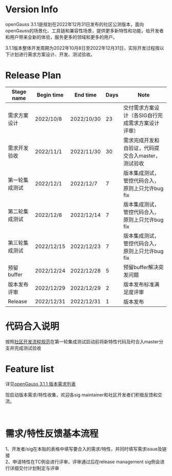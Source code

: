 # Version Info
openGauss 3.1.1是规划在2022年12月31日发布的社区公测版本，面向openGauss的场景化、工具链和兼容性场景，提供更多新特性和功能，给开发者和用户带来全新的体验，服务更多的领域和更多的用户。<br>

3.1.1版本整体开发周期为2022年10月8日至2022年12月31日，实际开发过程按以下计划进行需求方案设计、开发、测试验收。<br>

# Release Plan


|Stage  name             | Begin time  | End time   | Days | Note                                      |
| ---------------------- | ----------- | ---------- | ---- | ----------------------------------------------------------|
| 需求方案设计        | 2022/10/8  | 2022/10/30  | 23   | 交付需求方案设计（各SIG自行完成需求方案设计评审）   |
| 需求开发验收           | 2022/11/1  | 2022/11/30  | 30   | 需求完成开发和自验证，代码提交合入master，测试验收    |
| 第一轮集成测试          | 2022/12/1 | 2022/12/7  | 7    | 版本集成测试，管控代码合入，原则上只允许bug fix                         |
| 第二轮集成测试          | 2022/12/8 | 2022/12/14  | 7    | 版本集成测试，管控代码合入，原则上只允许bug fix                            |
| 第三轮集成测试          | 2022/12/15 | 2022/12/23  | 7    | 版本集成测试，管控代码合入，原则上只允许bug fix                          |
| 预留buffer             | 2022/12/24  | 2022/12/28   | 5    |预留buffer解决突发问题       |
| 版本发布评审           | 2022/12/29  | 2022/12/29  | 2     | 版本发布标准满足度评审        |
| Release               | 2022/12/31 | 2022/12/31   | 1    | 版本发布                                         |


# 代码合入说明

按照[社区开发流程规范](https://gitee.com/opengauss/release-management/blob/master/openGauss%E7%A4%BE%E5%8C%BA%E5%8C%96%E5%BC%80%E5%8F%91%E6%B5%81%E7%A8%8B%E8%A7%84%E8%8C%83.md)在第一轮集成测试启动前将新特性代码及时合入master分支并完成测试验收


# Feature list
详见[openGauss 3.1.1 版本需求列表](https://e.gitee.com/opengaussorg/projects/451125/requirements/table)



现启动版本需求/特性收集，欢迎各sig maintainer和社区开发者们积极反馈和交流。<br>

<br>

# 需求/特性反馈基本流程 <br />
1、开发者/sig在本贴的表格中填写要合入的需求/特性，并同时填写需求issue及链接     <br>
2、申请特性在TC例会进行评审，评审通过后在release management sig例会进行详细交付计划制定与评审
<br><br>